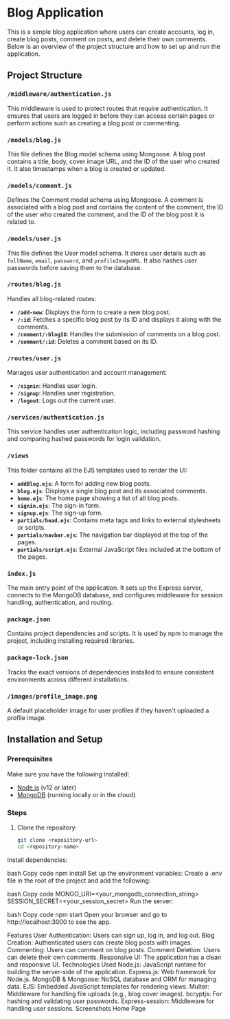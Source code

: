 # Blog Application

This is a simple blog application where users can create accounts, log in, create blog posts, comment on posts, and delete their own comments. Below is an overview of the project structure and how to set up and run the application.

## Project Structure

### `/middleware/authentication.js`
This middleware is used to protect routes that require authentication. It ensures that users are logged in before they can access certain pages or perform actions such as creating a blog post or commenting.

### `/models/blog.js`
This file defines the Blog model schema using Mongoose. A blog post contains a title, body, cover image URL, and the ID of the user who created it. It also timestamps when a blog is created or updated.

### `/models/comment.js`
Defines the Comment model schema using Mongoose. A comment is associated with a blog post and contains the content of the comment, the ID of the user who created the comment, and the ID of the blog post it is related to.

### `/models/user.js`
This file defines the User model schema. It stores user details such as `fullName`, `email`, `password`, and `profileImageURL`. It also hashes user passwords before saving them to the database.

### `/routes/blog.js`
Handles all blog-related routes:
- **`/add-new`**: Displays the form to create a new blog post.
- **`/:id`**: Fetches a specific blog post by its ID and displays it along with the comments.
- **`/comment/:blogID`**: Handles the submission of comments on a blog post.
- **`/comment/:id`**: Deletes a comment based on its ID.

### `/routes/user.js`
Manages user authentication and account management:
- **`/signin`**: Handles user login.
- **`/signup`**: Handles user registration.
- **`/logout`**: Logs out the current user.

### `/services/authentication.js`
This service handles user authentication logic, including password hashing and comparing hashed passwords for login validation.

### `/views`

This folder contains all the EJS templates used to render the UI:

- **`addBlog.ejs`**: A form for adding new blog posts.
- **`blog.ejs`**: Displays a single blog post and its associated comments.
- **`home.ejs`**: The home page showing a list of all blog posts.
- **`signin.ejs`**: The sign-in form.
- **`signup.ejs`**: The sign-up form.
- **`partials/head.ejs`**: Contains meta tags and links to external stylesheets or scripts.
- **`partials/navbar.ejs`**: The navigation bar displayed at the top of the pages.
- **`partials/script.ejs`**: External JavaScript files included at the bottom of the pages.

### `index.js`
The main entry point of the application. It sets up the Express server, connects to the MongoDB database, and configures middleware for session handling, authentication, and routing.

### `package.json`
Contains project dependencies and scripts. It is used by npm to manage the project, including installing required libraries.

### `package-lock.json`
Tracks the exact versions of dependencies installed to ensure consistent environments across different installations.

### `/images/profile_image.png`
A default placeholder image for user profiles if they haven't uploaded a profile image.

## Installation and Setup

### Prerequisites
Make sure you have the following installed:
- [Node.js](https://nodejs.org/) (v12 or later)
- [MongoDB](https://www.mongodb.com/) (running locally or in the cloud)

### Steps

1. Clone the repository:
   ```bash
   git clone <repository-url>
   cd <repository-name>
Install dependencies:

bash
Copy code
npm install
Set up the environment variables: Create a .env file in the root of the project and add the following:

bash
Copy code
MONGO_URI=<your_mongodb_connection_string>
SESSION_SECRET=<your_session_secret>
Run the server:

bash
Copy code
npm start
Open your browser and go to http://localhost:3000 to see the app.

Features
User Authentication: Users can sign up, log in, and log out.
Blog Creation: Authenticated users can create blog posts with images.
Commenting: Users can comment on blog posts.
Comment Deletion: Users can delete their own comments.
Responsive UI: The application has a clean and responsive UI.
Technologies Used
Node.js: JavaScript runtime for building the server-side of the application.
Express.js: Web framework for Node.js.
MongoDB & Mongoose: NoSQL database and ORM for managing data.
EJS: Embedded JavaScript templates for rendering views.
Multer: Middleware for handling file uploads (e.g., blog cover images).
bcryptjs: For hashing and validating user passwords.
Express-session: Middleware for handling user sessions.
Screenshots
Home Page
